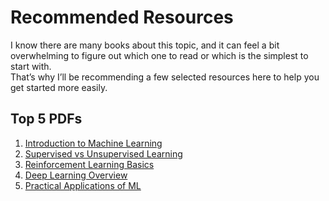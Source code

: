 # Recommended Resources  

I know there are many books about this topic, and it can feel a bit overwhelming to figure out which one to read or which is the simplest to start with.  
That’s why I’ll be recommending a few selected resources here to help you get started more easily.  

## Top 5 PDFs  

1. [Introduction to Machine Learning](./intro_ml.pdf)  
2. [Supervised vs Unsupervised Learning](./supervised_unsupervised.pdf)  
3. [Reinforcement Learning Basics](./reinforcement_learning.pdf)  
4. [Deep Learning Overview](./deep_learning.pdf)  
5. [Practical Applications of ML](./ml_applications.pdf)  

